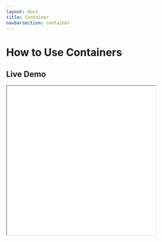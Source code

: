 ```yaml
---
layout: docs
title: Container
navbarsection: container
---
```


How to Use Containers
====================


Live Demo
-----------

<iframe src="/wasm_control/basic_container.html" height="400" width="400" title="Live Demo" scrolling="no"></iframe>

